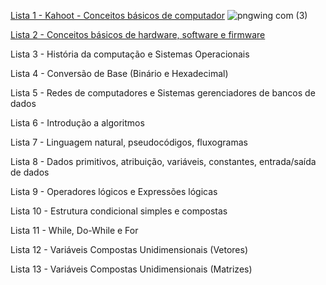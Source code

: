 [Lista 1 - Kahoot - Conceitos básicos de computador](https://kahoot.it/) ![pngwing com (3)](https://github.com/brunamota/TopicosDeComputacao/assets/66503956/9e018739-4b84-4eb4-a547-86d5051e1c08)

[Lista 2 - Conceitos básicos de hardware, software e firmware](https://forms.gle/By76nheYPQjMSiNG9)

Lista 3 - História da computação e Sistemas Operacionais

Lista 4 - Conversão de Base (Binário e Hexadecimal)

Lista 5 - Redes de computadores e Sistemas gerenciadores de bancos de dados

Lista 6 - Introdução a algoritmos

Lista 7 - Linguagem natural, pseudocódigos, fluxogramas

Lista 8 - Dados primitivos, atribuição, variáveis, constantes, entrada/saída de dados

Lista 9 - Operadores lógicos e Expressões lógicas

Lista 10 - Estrutura condicional simples e compostas

Lista 11 - While, Do-While e For

Lista 12 - Variáveis Compostas Unidimensionais (Vetores)

Lista 13 - Variáveis Compostas Unidimensionais (Matrizes)






